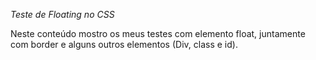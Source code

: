 *Teste de Floating no CSS*

<p>Neste conteúdo mostro os meus testes com elemento float, juntamente com border e alguns outros elementos (Div, class e id).</p>
